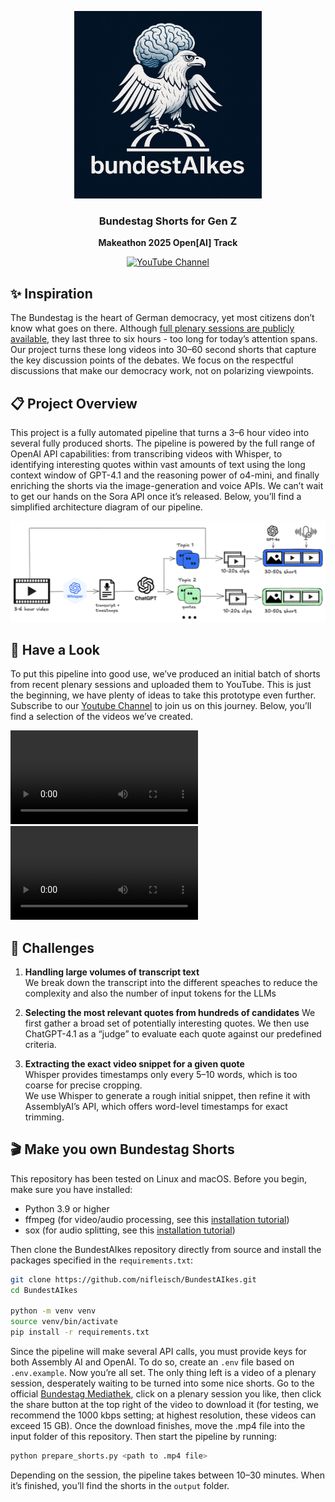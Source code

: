 <div align="center">

<img src="assets/logo.jpg" width=300></img>

### Bundestag Shorts for Gen Z

**Makeathon 2025 Open[AI] Track**

[![YouTube Channel](https://img.shields.io/badge/YouTube-Channel-red?logo=youtube&style=flat-square)](https://www.youtube.com/@bundestAIkes)

</div>

## ✨ Inspiration

The Bundestag is the heart of German democracy, yet most citizens don’t know what goes on there. Although [full plenary sessions are publicly available](https://www.bundestag.de/parlamentsfernsehen), they last three to six hours - too long for today’s attention spans. Our project turns these long videos into 30–60 second shorts that capture the key discussion points of the debates. We focus on the respectful discussions that make our democracy work, not on polarizing viewpoints.


## 📋 Project Overview

This project is a fully automated pipeline that turns a 3–6 hour video into several fully produced shorts. The pipeline is powered by the full range of OpenAI API capabilities: from transcribing videos with Whisper, to identifying interesting quotes within vast amounts of text using the long context window of GPT-4.1 and the reasoning power of o4-mini, and finally enriching the shorts via the image-generation and voice APIs. We can’t wait to get our hands on the Sora API once it’s released. Below, you’ll find a simplified architecture diagram of our pipeline.

<img src="assets/architecture.png"></img>

## 👀 Have a Look

To put this pipeline into good use, we’ve produced an initial batch of shorts from recent plenary sessions and uploaded them to YouTube. This is just the beginning, we have plenty of ideas to take this prototype even further. Subscribe to our [Youtube Channel](https://www.youtube.com/@bundestAIkes) to join us on this journey. Below, you’ll find a selection of the videos we’ve created.

<div class="video-row">
  <div class="video-cell">
    <video controls preload="metadata" src="{{ 'assets/example_video_1.mp4' | relative_url }}">
      Your browser doesn’t support the video tag.
    </video>
  </div>
  <div class="video-cell">
    <video controls preload="metadata" src="{{ 'assets/example_video_2.mp4' | relative_url }}">
      Your browser doesn’t support the video tag.
    </video>
  </div>
</div>


## 🚧 Challenges

1. **Handling large volumes of transcript text**  
We break down the transcript into the different speaches to reduce the complexity and also the number of input tokens for the LLMs

2. **Selecting the most relevant quotes from hundreds of candidates**
We first gather a broad set of potentially interesting quotes.
We then use ChatGPT-4.1 as a “judge” to evaluate each quote against our predefined criteria.

3. **Extracting the exact video snippet for a given quote**  
Whisper provides timestamps only every 5–10 words, which is too coarse for precise cropping.  
We use Whisper to generate a rough initial snippet, then refine it with AssemblyAI’s API, which offers word-level timestamps for exact trimming.


## 🎬 Make you own Bundestag Shorts

This repository has been tested on Linux and macOS. Before you begin, make sure you have installed:
- Python 3.9 or higher
- ffmpeg (for video/audio processing, see this [installation tutorial](https://www.hostinger.com/tutorials/how-to-install-ffmpeg))
- sox (for audio splitting, see this [installation tutorial](https://madskjeldgaard.dk/posts/sox-tutorial-cli-tape-music/))

Then clone the BundestAIkes repository directly from source and install the packages specified in the `requirements.txt`:

```bash
git clone https://github.com/nifleisch/BundestAIkes.git
cd BundestAIkes

python -m venv venv
source venv/bin/activate
pip install -r requirements.txt
```

Since the pipeline will make several API calls, you must provide keys for both Assembly AI and OpenAI. To do so, create an `.env` file based on `.env.example`. Now you’re all set. The only thing left is a video of a plenary session, desperately waiting to be turned into some nice shorts. Go to the official [Bundestag Mediathek](https://www.bundestag.de/parlamentsfernsehen), click on a plenary session you like, then click the share button at the top right of the video to download it (for testing, we recommend the 1000 kbps setting; at highest resolution, these videos can exceed 15 GB). Once the download finishes, move the .mp4 file into the input folder of this repository. Then start the pipeline by running:

```bash
python prepare_shorts.py <path to .mp4 file>
```

Depending on the session, the pipeline takes between 10–30 minutes. When it’s finished, you’ll find the shorts in the `output` folder.